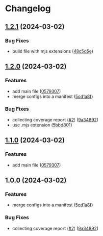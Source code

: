 # Changelog

## [1.2.1](https://github.com/majksa-actions/deployment-config/compare/v1.2.0...v1.2.1) (2024-03-02)


### Bug Fixes

* build file with mjs extensions ([48c5d5e](https://github.com/majksa-actions/deployment-config/commit/48c5d5e31355d6b73e43da383c60c52025525e74))

## [1.2.0](https://github.com/majksa-actions/deployment-config/compare/v1.1.0...v1.2.0) (2024-03-02)


### Features

* add main file ([0579307](https://github.com/majksa-actions/deployment-config/commit/05793072fe9f4bbaf1602961fbe0d9574f8be1d8))
* merge configs into a manifest ([5cd1a8f](https://github.com/majksa-actions/deployment-config/commit/5cd1a8fbd9f8c86fea7d134349440dc8171502ab))


### Bug Fixes

* collecting coverage report ([#2](https://github.com/majksa-actions/deployment-config/issues/2)) ([9a34892](https://github.com/majksa-actions/deployment-config/commit/9a34892da56c6538d3bf9767c3d5969da62a6594))
* use .mjs extension ([5bbd801](https://github.com/majksa-actions/deployment-config/commit/5bbd801d4339504271c1f1d0ff846978532882e2))

## [1.1.0](https://github.com/majksa-actions/deployment-config/compare/v1.0.0...v1.1.0) (2024-03-02)


### Features

* add main file ([0579307](https://github.com/majksa-actions/deployment-config/commit/05793072fe9f4bbaf1602961fbe0d9574f8be1d8))

## 1.0.0 (2024-03-02)


### Features

* merge configs into a manifest ([5cd1a8f](https://github.com/majksa-actions/deployment-config/commit/5cd1a8fbd9f8c86fea7d134349440dc8171502ab))


### Bug Fixes

* collecting coverage report ([#2](https://github.com/majksa-actions/deployment-config/issues/2)) ([9a34892](https://github.com/majksa-actions/deployment-config/commit/9a34892da56c6538d3bf9767c3d5969da62a6594))
